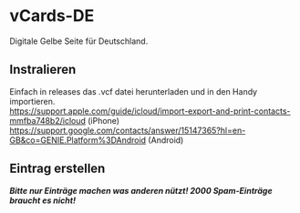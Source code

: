 # vCards-DE
Digitale Gelbe Seite für Deutschland.

## Instralieren
Einfach in releases das .vcf datei herunterladen und in den Handy importieren.<br/>
https://support.apple.com/guide/icloud/import-export-and-print-contacts-mmfba748b2/icloud (iPhone)<br/>
https://support.google.com/contacts/answer/15147365?hl=en-GB&co=GENIE.Platform%3DAndroid (Android)<br/>

## Eintrag erstellen
***Bitte nur Einträge machen was anderen nützt! 2000 Spam-Einträge braucht es nicht!***

